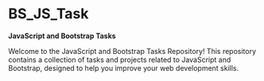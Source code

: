 # BS_JS_Task

**JavaScript and Bootstrap Tasks**

Welcome to the JavaScript and Bootstrap Tasks Repository! This repository contains a collection of tasks and projects related to JavaScript and Bootstrap, designed to help you improve your web development skills. 


